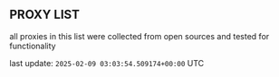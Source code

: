 ## PROXY LIST

all proxies in this list were collected from open sources and tested for functionality

last update: `2025-02-09 03:03:54.509174+00:00` UTC